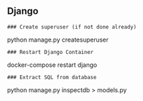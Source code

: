 ## Django
```
### Create superuser (if not done already)
```
python manage.py createsuperuser
```
### Restart Django Container
```
docker-compose restart django
```
### Extract SQL from database
```
python manage.py inspectdb > models.py
```